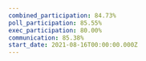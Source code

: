 ```yaml
---
combined_participation: 84.73%
poll_participation: 85.55%
exec_participation: 80.00%
communication: 85.38%
start_date: 2021-08-16T00:00:00.000Z
---
```

